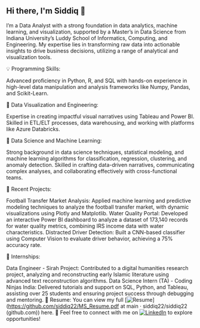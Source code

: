 ## Hi there, I'm Siddiq 👋

I’m a Data Analyst with a strong foundation in data analytics, machine learning, and visualization, supported by a Master’s in Data Science from Indiana University’s Luddy School of Informatics, Computing, and Engineering. My expertise lies in transforming raw data into actionable insights to drive business decisions, utilizing a range of analytical and visualization tools.

💡 Programming Skills:

Advanced proficiency in Python, R, and SQL with hands-on experience in high-level data manipulation and analysis frameworks like Numpy, Pandas, and Scikit-Learn.

🚀 Data Visualization and Engineering:

Expertise in creating impactful visual narratives using Tableau and  Power BI.
Skilled in ETL/ELT processes, data warehousing, and working with platforms like Azure Databricks.

🧠 Data Science and Machine Learning:

Strong background in data science techniques, statistical modeling, and machine learning algorithms for classification, regression, clustering, and anomaly detection.
Skilled in crafting data-driven narratives, communicating complex analyses, and collaborating effectively with cross-functional teams.

🚀 Recent Projects:

Football Transfer Market Analysis: Applied machine learning and predictive modeling techniques to analyze the football transfer market, with dynamic visualizations using Plotly and Matplotlib.
Water Quality Portal: Developed an interactive Power BI dashboard to analyze a dataset of 173,140 records for water quality metrics, combining IRS income data with water characteristics.
Distracted Driver Detection: Built a CNN-based classifier using Computer Vision to evaluate driver behavior, achieving a 75% accuracy rate.

💼 Internships:

Data Engineer - Sirah Project: Contributed to a digital humanities research project, analyzing and reconstructing early Islamic literature using advanced text reconstruction algorithms.
Data Science Intern (TA) - Coding Ninjas India: Delivered tutorials and support on SQL, Python, and Tableau, assisting over 25 students and ensuring project success through debugging and mentoring.
📄 Resume: You can view my full [![Resume](https://img.shields.io/badge/Resume-View-blue)](https://github.com/siddiq22/MS_Resume.pdf at main · siddiq22/siddiq22 (github.com)) here.
💬 Feel free to connect with me on [![LinkedIn](https://img.shields.io/badge/LinkedIn-Connect-blue)](https://www.linkedin.com/in/siddiq-khan22/) to explore opportunities!
